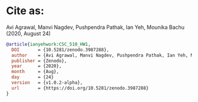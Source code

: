 # Cite as:

Avi Agrawal, Manvi Nagdev, Pushpendra Pathak, Ian Yeh, Mounika Bachu (2020, August 24)

```bibtex
@article{ianyehwork:CSC_510_HW1,
  DOI       = {10.5281/zenodo.3987288}, 
  author    = {Avi Agrawal, Manvi Nagdev, Pushpendra Pathak, Ian Yeh, Mounika Bachu }, 
  publisher = {Zenodo}, 
  year      = {2020}, 
  month     = {Aug},
  day       = {24}
  version   = {v1.0.2-alpha},
  url       = {https://doi.org/10.5281/zenodo.3987288}
}
```
